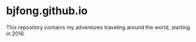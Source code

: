 # bjfong.github.io

This repository contains my adventures traveling around the world, starting in 2016.